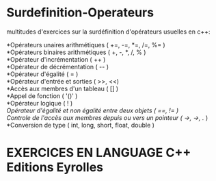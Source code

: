 # Surdefinition-Operateurs
multitudes d'exercices sur la surdéfinition d'opérateurs usuelles en c++:

  *Opérateurs unaires arithmétiques                             ( +=, -=, *=, /=, %= )  
  *Opérateurs binaires arithmétiques                            ( +, -, *, /, % )  
  *Opérateur d'incrémentation                                   ( ++ )  
  *Opérateur de décrémentation                                  ( -- )  
  *Opérateur d'égalité                                          ( = )  
  *Opérateur d'entrée et sorties                                ( >>, <<)  
  *Accès aux membres d'un tableau                               ( [] )  
  *Appel de fonction                                            ( '()' )  
  *Opérateur logique                                            ( ! )  
  *Opérateur d'égalité et non égalité entre deux objets         ( ==, != )  
  *Controle de l'accès aux membres depuis ou vers un pointeur   ( ->, ->*, .* )  
  *Conversion de type                                           ( int, long, short, float, double )  
    
# EXERCICES EN LANGUAGE C++ Editions Eyrolles
